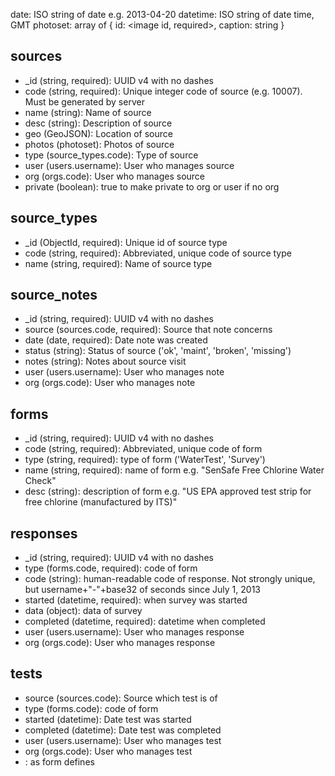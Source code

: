 

date: ISO string of date e.g. 2013-04-20
datetime: ISO string of date time, GMT
photoset: array of { id: <image id, required>, caption: string }

## sources

* _id (string, required): UUID v4 with no dashes 
* code (string, required): Unique integer code of source (e.g. 10007). Must be generated by server
* name (string): Name of source
* desc (string): Description of source
* geo (GeoJSON): Location of source
* photos (photoset): Photos of source
* type (source_types.code): Type of source
* user (users.username): User who manages source
* org (orgs.code): User who manages source
* private (boolean): true to make private to org or user if no org

## source_types

* _id (ObjectId, required): Unique id of source type
* code (string, required): Abbreviated, unique code of source type
* name (string, required): Name of source type

## source_notes

* _id (string, required): UUID v4 with no dashes 
* source (sources.code, required): Source that note concerns
* date (date, required): Date note was created
* status (string): Status of source ('ok', 'maint', 'broken', 'missing')
* notes (string): Notes about source visit
* user (users.username): User who manages note
* org (orgs.code): User who manages note

## forms

* _id (string, required): UUID v4 with no dashes 
* code (string, required): Abbreviated, unique code of form
* type (string, required): type of form ('WaterTest', 'Survey')
* name (string, required): name of form e.g. "SenSafe Free Chlorine Water Check"
* desc (string): description of form e.g. "US EPA approved test strip for free chlorine (manufactured by ITS)"

## responses

* _id (string, required): UUID v4 with no dashes 
* type (forms.code, required): code of form
* code (string): human-readable code of response. Not strongly unique, but username+"-"+base32 of seconds since July 1, 2013
* started (datetime, required): when survey was started
* data (object): data of survey
* completed (datetime, required): datetime when completed
* user (users.username): User who manages response
* org (orgs.code): User who manages response

## tests

* source (sources.code): Source which test is of
* type (forms.code): code of form
* started (datetime): Date test was started
* completed (datetime): Date test was completed
* user (users.username): User who manages test
* org (orgs.code): User who manages test
* <other fields>: as form defines

